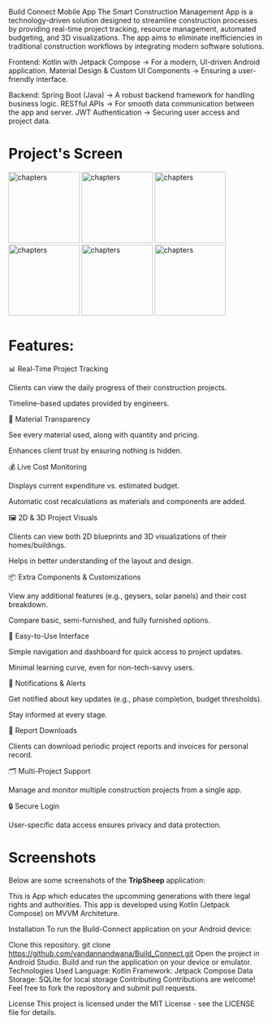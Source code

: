 Build Connect Mobile App
The Smart Construction Management App is a technology-driven solution designed to streamline construction processes by providing real-time project tracking, 
resource management, automated budgeting, and 3D visualizations.
The app aims to eliminate inefficiencies in traditional construction workflows by integrating modern software solutions.

Frontend:
Kotlin with Jetpack Compose → For a modern, UI-driven Android application.
Material Design & Custom UI Components → Ensuring a user-friendly interface.

Backend:
Spring Boot (Java) → A robust backend framework for handling business logic.
RESTful APIs → For smooth data communication between the app and server.
JWT Authentication → Securing user access and project data.


# Project's Screen

<img src="https://github.com/user-attachments/assets/0dc5f443-0151-4568-bebb-49dc7f377c51" alt="chapters" width="140">

<img src="https://github.com/user-attachments/assets/a801d3bb-1908-40de-9c12-13764c42daa3" alt="chapters" width="140">

<img src="https://github.com/user-attachments/assets/c09de887-37e9-442f-8899-85713cda7ec2" alt="chapters" width="140">

<img src="https://github.com/user-attachments/assets/baed0e56-062f-4495-9fd4-95efdfbc289f" alt="chapters" width="140">

<img src="https://github.com/user-attachments/assets/f271ec46-e33e-4b27-a0e6-88e0b2f37ef7" alt="chapters" width="140">

<img src="https://github.com/user-attachments/assets/10cd5c5a-96f0-40c8-a5c9-6ed661fcbf81" alt="chapters" width="140">


# Features:

📊 Real-Time Project Tracking

Clients can view the daily progress of their construction projects.

Timeline-based updates provided by engineers.

🧱 Material Transparency

See every material used, along with quantity and pricing.

Enhances client trust by ensuring nothing is hidden.

💰 Live Cost Monitoring

Displays current expenditure vs. estimated budget.

Automatic cost recalculations as materials and components are added.

🖼️ 2D & 3D Project Visuals

Clients can view both 2D blueprints and 3D visualizations of their homes/buildings.

Helps in better understanding of the layout and design.

📦 Extra Components & Customizations

View any additional features (e.g., geysers, solar panels) and their cost breakdown.

Compare basic, semi-furnished, and fully furnished options.

📲 Easy-to-Use Interface

Simple navigation and dashboard for quick access to project updates.

Minimal learning curve, even for non-tech-savvy users.

🔔 Notifications & Alerts

Get notified about key updates (e.g., phase completion, budget thresholds).

Stay informed at every stage.

📁 Report Downloads

Clients can download periodic project reports and invoices for personal record.

🗂️ Multi-Project Support

Manage and monitor multiple construction projects from a single app.

🔒 Secure Login

User-specific data access ensures privacy and data protection.

# Screenshots
Below are some screenshots of the **TripSheep** application:

This is App which educates the upcomming generations with there legal rights and authorities.
This app is developed using Kotlin (Jetpack Compose) on MVVM Architeture.



Installation
To run the Build-Connect application on your Android device:

Clone this repository.
git clone https://github.com/vandannandwana/Build_Connect.git
Open the project in Android Studio.
Build and run the application on your device or emulator.
Technologies Used
Language: Kotlin
Framework: Jetpack Compose
Data Storage: SQLite for local storage
Contributing
Contributions are welcome! Feel free to fork the repository and submit pull requests.

License
This project is licensed under the MIT License - see the LICENSE file for details.
